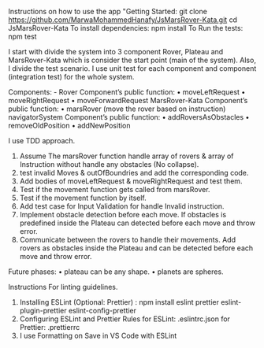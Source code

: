 
Instructions on how to use the app 
"Getting Started: 
git clone https://github.com/MarwaMohammedHanafy/JsMarsRover-Kata.git
cd JsMarsRover-Kata 
To install dependencies: npm install 
To Run the tests: npm test

I start with divide the system into 3 component Rover, Plateau and MarsRover-Kata which is consider the start point (main of the system). Also, I divide the test scenario. I use unit test for each component and component (integration test) for the whole system.

Components: -
Rover Component’s public function: 
•   moveLeftRequest
•   moveRightRequest
•   moveForwardRequest
MarsRover-Kata Component’s public function: 
•   marsRover (move the rover based on instruction)
navigatorSystem Component’s public function:
•   addRoversAsObstacles
•   removeOldPosition
•   addNewPosition

I use TDD approach. 
1.  Assume The marsRover function handle array of rovers & array of Instruction without handle any obstacles (No collapse). 
2.  test invalid Moves & outOfBoundries and add the corresponding code. 
3.  Add bodies of moveLeftRequest & moveRightRequest and test them.
4.  Test if the movement function gets called from marsRover.
5.  Test if the movement function by itself.
6.  Add test case for Input Validation for handle Invalid instruction.
7.  Implement obstacle detection before each move. 
    If obstacles is predefined inside the Plateau can detected before each move and throw error.
8. Communicate between the rovers to handle their movements.
    Add rovers as obstacles inside the Plateau and can be detected before each move and throw error.

Future phases:
•	plateau can be any shape.
•	planets are spheres.


Instructions For linting guidelines. 

1. Installing ESLint (Optional: Prettier) : npm install eslint prettier eslint-plugin-prettier eslint-config-prettier
2. Configuring ESLint and Prettier Rules
for ESLint:
    .eslintrc.json
for Prettier:
    .prettierrc
3. I use Formatting on Save in VS Code with ESLint